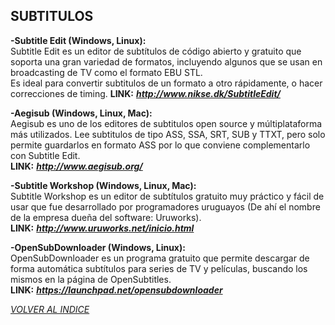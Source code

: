 ## SUBTITULOS ##  

**-Subtitle Edit (Windows, Linux):**  
Subtitle Edit es un editor de subtítulos de código abierto y gratuito
que soporta una gran variedad de formatos, incluyendo algunos que se
usan en broadcasting de TV como el formato EBU STL.  
Es ideal para convertir subtitulos de un formato a otro rápidamente, o hacer
correcciones de timing.
**LINK:** ***<http://www.nikse.dk/SubtitleEdit/>***

**-Aegisub (Windows, Linux, Mac):**  
Aegisub es uno de los editores de subtitulos open source y múltiplataforma
más utilizados. Lee subtitulos de tipo ASS, SSA, SRT, SUB y TTXT, pero
solo permite guardarlos en formato ASS por lo que conviene complementarlo con
Subtitle Edit.  
**LINK:** ***<http://www.aegisub.org/>***

**-Subtitle Workshop (Windows, Linux, Mac):**  
Subtitle Workshop es un editor de subtítulos gratuito muy práctico y
fácil de usar que fue desarrollado por programadores uruguayos (De ahí
el nombre de la empresa dueña del software: Uruworks).  
**LINK:** ***<http://www.uruworks.net/inicio.html>***

**-OpenSubDownloader (Windows, Linux):**  
OpenSubDownloader es un programa gratuito que permite descargar de forma
automática subtítulos para series de TV y películas, buscando los mismos
en la página de OpenSubtitles.  
**LINK:** ***<https://launchpad.net/opensubdownloader>***


[*VOLVER AL INDICE*](README.md)
